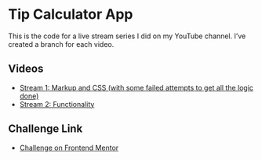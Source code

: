 # Tip Calculator App

This is the code for a live stream series I did on my YouTube channel. I’ve created a branch for each video.

## Videos
- [Stream 1: Markup and CSS (with some failed attempts to get all the logic done)](https://youtu.be/Du-iS6RmP0g)
- [Stream 2: Functionality](https://youtu.be/v7n4F26LSh0)

## Challenge Link
- [Challenge on Frontend Mentor](https://www.frontendmentor.io/challenges/tip-calculator-app-ugJNGbJUX)